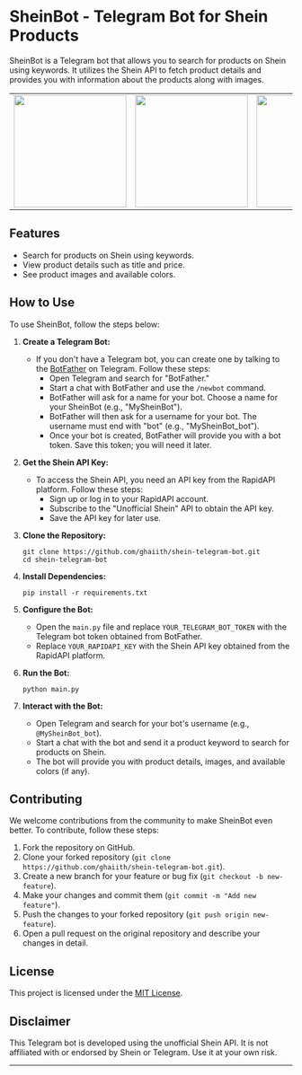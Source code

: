 # SheinBot - Telegram Bot for Shein Products


SheinBot is a Telegram bot that allows you to search for products on Shein using keywords. It utilizes the Shein API to fetch product details and provides you with information about the products along with images.

<table>
  <tr>
    <td align="center">
     <img src="https://github.com/ghaiith/shein-telegram-bot/blob/main/Examples/1.PNG" width="200">
    </td>
    <td align="center">
      <img src="https://github.com/ghaiith/shein-telegram-bot/blob/main/Examples/2.PNG" width="200">
    </td>
    <td align="center">
      <img src="https://github.com/ghaiith/shein-telegram-bot/blob/main/Examples/3.PNG" width="200">
    </td>
    <td align="center">
      <img src="https://github.com/ghaiith/shein-telegram-bot/blob/main/Examples/4.PNG" width="200">
    </td>
  </tr>
</table>

## Features

- Search for products on Shein using keywords.
- View product details such as title and price.
- See product images and available colors.

## How to Use

To use SheinBot, follow the steps below:

1. **Create a Telegram Bot:**
   - If you don't have a Telegram bot, you can create one by talking to the [BotFather](https://t.me/botfather) on Telegram. Follow these steps:
     - Open Telegram and search for "BotFather."
     - Start a chat with BotFather and use the `/newbot` command.
     - BotFather will ask for a name for your bot. Choose a name for your SheinBot (e.g., "MySheinBot").
     - BotFather will then ask for a username for your bot. The username must end with "bot" (e.g., "MySheinBot_bot").
     - Once your bot is created, BotFather will provide you with a bot token. Save this token; you will need it later.

2. **Get the Shein API Key:**
   - To access the Shein API, you need an API key from the RapidAPI platform. Follow these steps:
     - Sign up or log in to your RapidAPI account.
     - Subscribe to the "Unofficial Shein" API to obtain the API key.
     - Save the API key for later use.

3. **Clone the Repository:**
   ```
   git clone https://github.com/ghaiith/shein-telegram-bot.git
   cd shein-telegram-bot
   ```

4. **Install Dependencies:**
   ```
   pip install -r requirements.txt
   ```

5. **Configure the Bot:**
   - Open the `main.py` file and replace `YOUR_TELEGRAM_BOT_TOKEN` with the Telegram bot token obtained from BotFather.
   - Replace `YOUR_RAPIDAPI_KEY` with the Shein API key obtained from the RapidAPI platform.

6. **Run the Bot:**
   ```
   python main.py
   ```

7. **Interact with the Bot:**
   - Open Telegram and search for your bot's username (e.g., `@MySheinBot_bot`).
   - Start a chat with the bot and send it a product keyword to search for products on Shein.
   - The bot will provide you with product details, images, and available colors (if any).

## Contributing

We welcome contributions from the community to make SheinBot even better. To contribute, follow these steps:

1. Fork the repository on GitHub.
2. Clone your forked repository (`git clone https://github.com/ghaiith/shein-telegram-bot.git`).
3. Create a new branch for your feature or bug fix (`git checkout -b new-feature`).
4. Make your changes and commit them (`git commit -m "Add new feature"`).
5. Push the changes to your forked repository (`git push origin new-feature`).
6. Open a pull request on the original repository and describe your changes in detail.

## License

This project is licensed under the [MIT License](LICENSE).

## Disclaimer

This Telegram bot is developed using the unofficial Shein API. It is not affiliated with or endorsed by Shein or Telegram. Use it at your own risk.

---
